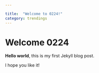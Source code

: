 ```yaml
---

title:  "Welcome to 0224!"
category: trendings
---
```


# Welcome 0224

**Hello world**, this is my first Jekyll blog post.

I hope you like it!